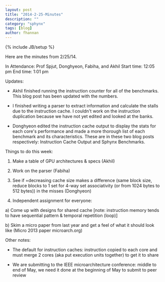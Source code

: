 ```yaml
---
layout: post
title: "2014-2-25-Minutes"
description: ""
category: "sphynx"
tags: [blog]
author: fhannan
---
```

{% include JB/setup %}


Here are the minutes from 2/25/14.

In Attendance: Prof Spjut, Donghyeon, Fabiha, and Akhil
Start time: 12:05 pm
End time: 1:01 pm

Updates:

- Akhil finished running the instruction counter for all of the benchmarks. This blog post has been updated with the numbers.

- I finished writing a parser to extract information and calculate the stalls due to the instruction cache. I couldn't work on the instruction duplication because we have not yet edited and looked at the banks.

- Donghyeon edited the instruction cache output to display the stats for each core's performance and made a more thorough list of each benchmark and its characteristics. These are in these two blog posts respectively: Instruction Cache Output and Sphynx Benchmarks.


Things to do this week:

1.	Make a table of GPU architectures & specs (Akhil)

2.	Work on the parser (Fabiha)

3.	See if =decreasing cache size makes a difference (same block size, reduce blocks to 1 set for 4-way set associativity (or from 1024 bytes to 512 bytes)) in the misses (Donghyeon)

4.	Independent assignment for everyone:

a) Come up with designs for shared cache [note: instruction memory tends to have sequential pattern & temporal repetition (loop)]

b) Skim a micro paper from last year and get a feel of what it should look like (Micro 2013 paper microarch.org)


Other notes:

- The default for instruction caches: instruction copied to each core and must merge 2 cores (aka put execution units together) to get it to share

- We are submitting to the IEEE microarchitecture conference: middle to end of May, we need it done at the beginning of May to submit to peer review
